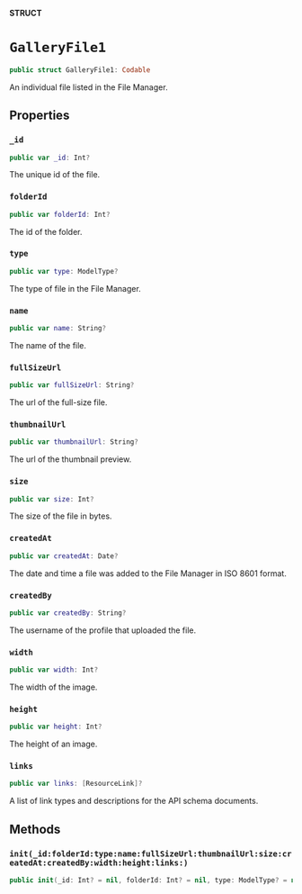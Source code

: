 **STRUCT**

# `GalleryFile1`

```swift
public struct GalleryFile1: Codable
```

An individual file listed in the File Manager.

## Properties
### `_id`

```swift
public var _id: Int?
```

The unique id of the file.

### `folderId`

```swift
public var folderId: Int?
```

The id of the folder.

### `type`

```swift
public var type: ModelType?
```

The type of file in the File Manager.

### `name`

```swift
public var name: String?
```

The name of the file.

### `fullSizeUrl`

```swift
public var fullSizeUrl: String?
```

The url of the full-size file.

### `thumbnailUrl`

```swift
public var thumbnailUrl: String?
```

The url of the thumbnail preview.

### `size`

```swift
public var size: Int?
```

The size of the file in bytes.

### `createdAt`

```swift
public var createdAt: Date?
```

The date and time a file was added to the File Manager in ISO 8601 format.

### `createdBy`

```swift
public var createdBy: String?
```

The username of the profile that uploaded the file.

### `width`

```swift
public var width: Int?
```

The width of the image.

### `height`

```swift
public var height: Int?
```

The height of an image.

### `links`

```swift
public var links: [ResourceLink]?
```

A list of link types and descriptions for the API schema documents.

## Methods
### `init(_id:folderId:type:name:fullSizeUrl:thumbnailUrl:size:createdAt:createdBy:width:height:links:)`

```swift
public init(_id: Int? = nil, folderId: Int? = nil, type: ModelType? = nil, name: String? = nil, fullSizeUrl: String? = nil, thumbnailUrl: String? = nil, size: Int? = nil, createdAt: Date? = nil, createdBy: String? = nil, width: Int? = nil, height: Int? = nil, links: [ResourceLink]? = nil)
```
